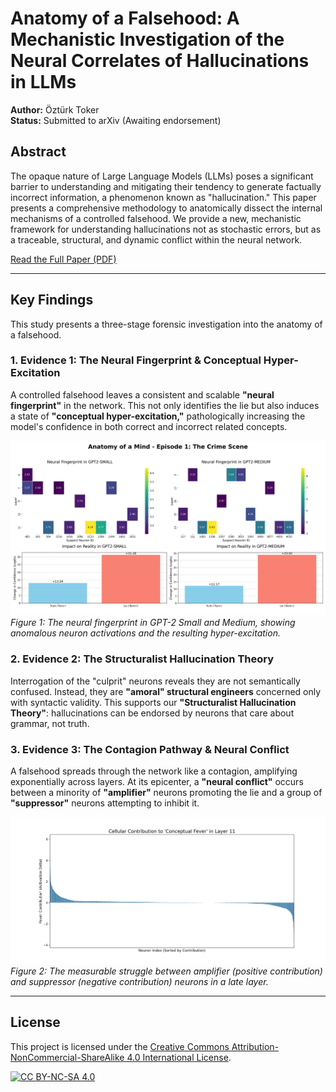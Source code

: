 # Anatomy of a Falsehood: A Mechanistic Investigation of the Neural Correlates of Hallucinations in LLMs

**Author:** Öztürk Toker  
**Status:** Submitted to arXiv (Awaiting endorsement)

## Abstract

The opaque nature of Large Language Models (LLMs) poses a significant barrier to understanding and mitigating their tendency to generate factually incorrect information, a phenomenon known as "hallucination." This paper presents a comprehensive methodology to anatomically dissect the internal mechanisms of a controlled falsehood. We provide a new, mechanistic framework for understanding hallucinations not as stochastic errors, but as a traceable, structural, and dynamic conflict within the neural network.

[Read the Full Paper (PDF)](./english_article(3).pdf)

---

## Key Findings

This study presents a three-stage forensic investigation into the anatomy of a falsehood.

### 1. Evidence 1: The Neural Fingerprint & Conceptual Hyper-Excitation

A controlled falsehood leaves a consistent and scalable **"neural fingerprint"** in the network. This not only identifies the lie but also induces a state of **"conceptual hyper-excitation,"** pathologically increasing the model's confidence in both correct and incorrect related concepts.

![Neural Fingerprint](cerberus_episode_1_visual_report.png)
*Figure 1: The neural fingerprint in GPT-2 Small and Medium, showing anomalous neuron activations and the resulting hyper-excitation.*

### 2. Evidence 2: The Structuralist Hallucination Theory

Interrogation of the "culprit" neurons reveals they are not semantically confused. Instead, they are **"amoral" structural engineers** concerned only with syntactic validity. This supports our **"Structuralist Hallucination Theory"**: hallucinations can be endorsed by neurons that care about grammar, not truth.

### 3. Evidence 3: The Contagion Pathway & Neural Conflict

A falsehood spreads through the network like a contagion, amplifying exponentially across layers. At its epicenter, a **"neural conflict"** occurs between a minority of **"amplifier"** neurons promoting the lie and a group of **"suppressor"** neurons attempting to inhibit it.

![Neural Conflict](pasteur_cellular_autopsy.png)
*Figure 2: The measurable struggle between amplifier (positive contribution) and suppressor (negative contribution) neurons in a late layer.*

---

## License

This project is licensed under the [Creative Commons Attribution-NonCommercial-ShareAlike 4.0 International License](LICENSE).

[![CC BY-NC-SA 4.0][cc-by-nc-sa-shield]][cc-by-nc-sa]

[cc-by-nc-sa]: http://creativecommons.org/licenses/by-nc-sa/4.0/
[cc-by-nc-sa-shield]: https://img.shields.io/badge/License-CC%20BY--NC--SA%204.0-lightgrey.svg
